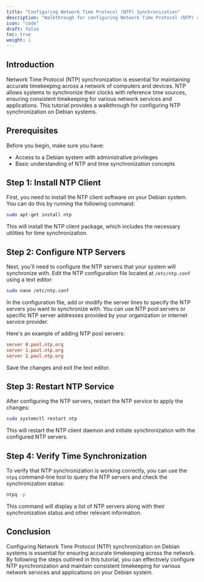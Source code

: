 ```yaml
---
title: "Configuring Network Time Protocol (NTP) Synchronization"
description: "Walkthrough for configuring Network Time Protocol (NTP) synchronization on Debian systems to ensure accurate timekeeping across the network."
icon: "code"
draft: false
toc: true
weight: 1
---
```


## Introduction

Network Time Protocol (NTP) synchronization is essential for maintaining accurate timekeeping across a network of computers and devices. NTP allows systems to synchronize their clocks with reference time sources, ensuring consistent timekeeping for various network services and applications. This tutorial provides a walkthrough for configuring NTP synchronization on Debian systems.

## Prerequisites

Before you begin, make sure you have:

- Access to a Debian system with administrative privileges
- Basic understanding of NTP and time synchronization concepts

## Step 1: Install NTP Client

First, you need to install the NTP client software on your Debian system. You can do this by running the following command:

```bash
sudo apt-get install ntp
```

This will install the NTP client package, which includes the necessary utilities for time synchronization.

## Step 2: Configure NTP Servers

Next, you'll need to configure the NTP servers that your system will synchronize with. Edit the NTP configuration file located at `/etc/ntp.conf` using a text editor:

```bash
sudo nano /etc/ntp.conf
```

In the configuration file, add or modify the server lines to specify the NTP servers you want to synchronize with. You can use NTP pool servers or specific NTP server addresses provided by your organization or internet service provider.

Here's an example of adding NTP pool servers:

```conf
server 0.pool.ntp.org
server 1.pool.ntp.org
server 2.pool.ntp.org
```

Save the changes and exit the text editor.

## Step 3: Restart NTP Service

After configuring the NTP servers, restart the NTP service to apply the changes:

```bash
sudo systemctl restart ntp
```

This will restart the NTP client daemon and initiate synchronization with the configured NTP servers.

## Step 4: Verify Time Synchronization

To verify that NTP synchronization is working correctly, you can use the `ntpq` command-line tool to query the NTP servers and check the synchronization status:

```bash
ntpq -p
```

This command will display a list of NTP servers along with their synchronization status and other relevant information.

## Conclusion

Configuring Network Time Protocol (NTP) synchronization on Debian systems is essential for ensuring accurate timekeeping across the network. By following the steps outlined in this tutorial, you can effectively configure NTP synchronization and maintain consistent timekeeping for various network services and applications on your Debian system.
